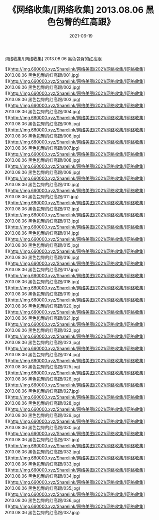 ﻿---
layout: post
title:  《网络收集/[网络收集] 2013.08.06 黑色包臀的红高跟》
date:   2021-06-19
img: http://img.660000.xyz/Sharelink/网络美图/2021/网络收集/[网络收集] 2013.08.06 黑色包臀的红高跟/000.jpg
categories: [美女, 清纯, 唯美]
---

网络收集/[网络收集] 2013.08.06 黑色包臀的红高跟

 ![](http://img.660000.xyz/Sharelink/网络美图/2021/网络收集/[网络收集] 2013.08.06 黑色包臀的红高跟/001.jpg) <br>![](http://img.660000.xyz/Sharelink/网络美图/2021/网络收集/[网络收集] 2013.08.06 黑色包臀的红高跟/002.jpg) <br>![](http://img.660000.xyz/Sharelink/网络美图/2021/网络收集/[网络收集] 2013.08.06 黑色包臀的红高跟/003.jpg) <br>![](http://img.660000.xyz/Sharelink/网络美图/2021/网络收集/[网络收集] 2013.08.06 黑色包臀的红高跟/004.jpg) <br>![](http://img.660000.xyz/Sharelink/网络美图/2021/网络收集/[网络收集] 2013.08.06 黑色包臀的红高跟/005.jpg) <br>![](http://img.660000.xyz/Sharelink/网络美图/2021/网络收集/[网络收集] 2013.08.06 黑色包臀的红高跟/006.jpg) <br>![](http://img.660000.xyz/Sharelink/网络美图/2021/网络收集/[网络收集] 2013.08.06 黑色包臀的红高跟/007.jpg) <br>![](http://img.660000.xyz/Sharelink/网络美图/2021/网络收集/[网络收集] 2013.08.06 黑色包臀的红高跟/008.jpg) <br>![](http://img.660000.xyz/Sharelink/网络美图/2021/网络收集/[网络收集] 2013.08.06 黑色包臀的红高跟/009.jpg) <br>![](http://img.660000.xyz/Sharelink/网络美图/2021/网络收集/[网络收集] 2013.08.06 黑色包臀的红高跟/010.jpg) <br>![](http://img.660000.xyz/Sharelink/网络美图/2021/网络收集/[网络收集] 2013.08.06 黑色包臀的红高跟/011.jpg) <br>![](http://img.660000.xyz/Sharelink/网络美图/2021/网络收集/[网络收集] 2013.08.06 黑色包臀的红高跟/012.jpg) <br>![](http://img.660000.xyz/Sharelink/网络美图/2021/网络收集/[网络收集] 2013.08.06 黑色包臀的红高跟/013.jpg) <br>![](http://img.660000.xyz/Sharelink/网络美图/2021/网络收集/[网络收集] 2013.08.06 黑色包臀的红高跟/014.jpg) <br>![](http://img.660000.xyz/Sharelink/网络美图/2021/网络收集/[网络收集] 2013.08.06 黑色包臀的红高跟/015.jpg) <br>![](http://img.660000.xyz/Sharelink/网络美图/2021/网络收集/[网络收集] 2013.08.06 黑色包臀的红高跟/016.jpg) <br>![](http://img.660000.xyz/Sharelink/网络美图/2021/网络收集/[网络收集] 2013.08.06 黑色包臀的红高跟/017.jpg) <br>![](http://img.660000.xyz/Sharelink/网络美图/2021/网络收集/[网络收集] 2013.08.06 黑色包臀的红高跟/018.jpg) <br>![](http://img.660000.xyz/Sharelink/网络美图/2021/网络收集/[网络收集] 2013.08.06 黑色包臀的红高跟/019.jpg) <br>![](http://img.660000.xyz/Sharelink/网络美图/2021/网络收集/[网络收集] 2013.08.06 黑色包臀的红高跟/020.jpg) <br>![](http://img.660000.xyz/Sharelink/网络美图/2021/网络收集/[网络收集] 2013.08.06 黑色包臀的红高跟/021.jpg) <br>![](http://img.660000.xyz/Sharelink/网络美图/2021/网络收集/[网络收集] 2013.08.06 黑色包臀的红高跟/022.jpg) <br>![](http://img.660000.xyz/Sharelink/网络美图/2021/网络收集/[网络收集] 2013.08.06 黑色包臀的红高跟/023.jpg) <br>![](http://img.660000.xyz/Sharelink/网络美图/2021/网络收集/[网络收集] 2013.08.06 黑色包臀的红高跟/024.jpg) <br>![](http://img.660000.xyz/Sharelink/网络美图/2021/网络收集/[网络收集] 2013.08.06 黑色包臀的红高跟/025.jpg) <br>![](http://img.660000.xyz/Sharelink/网络美图/2021/网络收集/[网络收集] 2013.08.06 黑色包臀的红高跟/026.jpg) <br>![](http://img.660000.xyz/Sharelink/网络美图/2021/网络收集/[网络收集] 2013.08.06 黑色包臀的红高跟/027.jpg) <br>![](http://img.660000.xyz/Sharelink/网络美图/2021/网络收集/[网络收集] 2013.08.06 黑色包臀的红高跟/028.jpg) <br>![](http://img.660000.xyz/Sharelink/网络美图/2021/网络收集/[网络收集] 2013.08.06 黑色包臀的红高跟/029.jpg) <br>![](http://img.660000.xyz/Sharelink/网络美图/2021/网络收集/[网络收集] 2013.08.06 黑色包臀的红高跟/030.jpg) <br>![](http://img.660000.xyz/Sharelink/网络美图/2021/网络收集/[网络收集] 2013.08.06 黑色包臀的红高跟/031.jpg) <br>![](http://img.660000.xyz/Sharelink/网络美图/2021/网络收集/[网络收集] 2013.08.06 黑色包臀的红高跟/032.jpg) <br>![](http://img.660000.xyz/Sharelink/网络美图/2021/网络收集/[网络收集] 2013.08.06 黑色包臀的红高跟/033.jpg) <br>![](http://img.660000.xyz/Sharelink/网络美图/2021/网络收集/[网络收集] 2013.08.06 黑色包臀的红高跟/034.jpg) <br>![](http://img.660000.xyz/Sharelink/网络美图/2021/网络收集/[网络收集] 2013.08.06 黑色包臀的红高跟/035.jpg) <br>![](http://img.660000.xyz/Sharelink/网络美图/2021/网络收集/[网络收集] 2013.08.06 黑色包臀的红高跟/036.jpg) <br>![](http://img.660000.xyz/Sharelink/网络美图/2021/网络收集/[网络收集] 2013.08.06 黑色包臀的红高跟/037.jpg) <br>